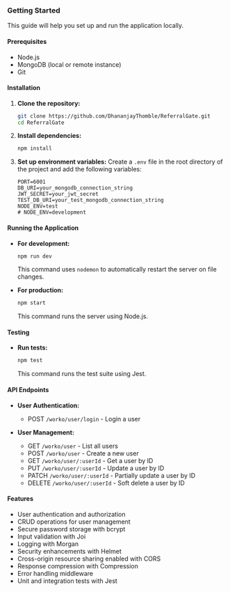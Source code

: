 ### Getting Started

This guide will help you set up and run the application locally.

#### Prerequisites
- Node.js
- MongoDB (local or remote instance)
- Git 

#### Installation

1. **Clone the repository:**
   ```bash
   git clone https://github.com/DhananjayThomble/ReferralGate.git
   cd ReferralGate
   ```

2. **Install dependencies:**
   ```bash
   npm install
   ```

3. **Set up environment variables:**
   Create a `.env` file in the root directory of the project and add the following variables:
   ```plaintext
   PORT=6001
   DB_URI=your_mongodb_connection_string
   JWT_SECRET=your_jwt_secret
   TEST_DB_URI=your_test_mongodb_connection_string
   NODE_ENV=test
   # NODE_ENV=development
   ```

#### Running the Application

- **For development:**
  ```bash
  npm run dev
  ```
  This command uses `nodemon` to automatically restart the server on file changes.

- **For production:**
  ```bash
  npm start
  ```
  This command runs the server using Node.js.

#### Testing

- **Run tests:**
  ```bash
  npm test
  ```
  This command runs the test suite using Jest.

#### API Endpoints

- **User Authentication:**
  - POST `/worko/user/login` - Login a user

- **User Management:**
  - GET `/worko/user` - List all users
  - POST `/worko/user` - Create a new user
  - GET `/worko/user/:userId` - Get a user by ID
  - PUT `/worko/user/:userId` - Update a user by ID
  - PATCH `/worko/user/:userId` - Partially update a user by ID
  - DELETE `/worko/user/:userId` - Soft delete a user by ID

#### Features

- User authentication and authorization
- CRUD operations for user management
- Secure password storage with bcrypt
- Input validation with Joi
- Logging with Morgan
- Security enhancements with Helmet
- Cross-origin resource sharing enabled with CORS
- Response compression with Compression
- Error handling middleware
- Unit and integration tests with Jest
